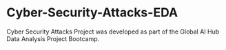 # Cyber-Security-Attacks-EDA
Cyber Security Attacks Project was developed as part of the Global AI Hub Data Analysis Project Bootcamp.
